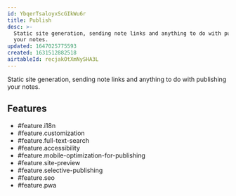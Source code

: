 ```yaml
---
id: YbqerTsaloyxScGIkWu6r
title: Publish
desc: >-
  Static site generation, sending note links and anything to do with publishing
  your notes.
updated: 1647025775593
created: 1631512882518
airtableId: recjakOtXmNySHA3L
---
```


Static site generation, sending note links and anything to do with publishing your notes.

## Features

- #feature.i18n
- #feature.customization
- #feature.full-text-search
- #feature.accessibility
- #feature.mobile-optimization-for-publishing
- #feature.site-preview
- #feature.selective-publishing
- #feature.seo
- #feature.pwa
  
